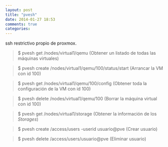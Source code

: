 ```yaml
---
layout: post
title: "pvesh"
date: 2014-01-27 18:53
comments: true
categories: 
---
```

ssh restrictivo propio de proxmox.

>$ pvesh get /nodes/virtual1/qemu (Obtener un listado de todas las máquinas virtuales)

>$ pvesh create /nodes/virtual1/qemu/100/status/start (Arrancar la VM con id 100)

>$ pvesh get /nodes/virtual1/qemu/100/config (Obtener toda la configuración de la VM con id 100)

>$ pvesh delete /nodes/virtual1/qemu/100 (Borrar la máquina virtual con id 100)

>$ pvesh get /nodes/virtual1/storage (Obtener la información de los _Storages_)

>$ pvesh create /access/users -userid usuario@pve (Crear usuario)

>$ pvesh delete /access/users/usuario@pve (Eliminar usuario)

